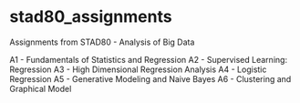 # stad80_assignments
Assignments from STAD80 - Analysis of Big Data

A1 - Fundamentals of Statistics and Regression
A2 - Supervised Learning: Regression
A3 - High Dimensional Regression Analysis
A4 - Logistic Regression
A5 - Generative Modeling and Naive Bayes
A6 - Clustering and Graphical Model
